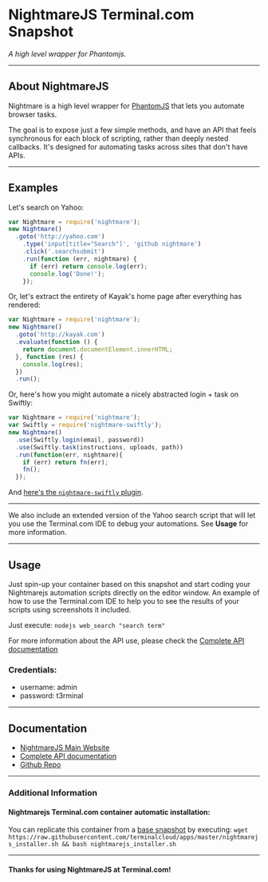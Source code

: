 # **NightmareJS** Terminal.com Snapshot
*A high level wrapper for Phantomjs.*

---

## About NightmareJS
Nightmare is a high level wrapper for [PhantomJS](http://phantomjs.org/) that lets you automate browser tasks.

The goal is to expose just a few simple methods, and have an API that feels synchronous for each block of scripting, rather than deeply nested callbacks. It's designed for automating tasks across sites that don't have APIs.

---

## Examples

Let's search on Yahoo:

```js
var Nightmare = require('nightmare');
new Nightmare()
  .goto('http://yahoo.com')
    .type('input[title="Search"]', 'github nightmare')
    .click('.searchsubmit')
    .run(function (err, nightmare) {
      if (err) return console.log(err);
      console.log('Done!');
    });
```

Or, let's extract the entirety of Kayak's home page after everything has rendered:

```js
var Nightmare = require('nightmare');
new Nightmare()
  .goto('http://kayak.com')
  .evaluate(function () {
    return document.documentElement.innerHTML;
  }, function (res) {
    console.log(res);
  })
  .run();
```

Or, here's how you might automate a nicely abstracted login + task on Swiftly:

```js
var Nightmare = require('nightmare');
var Swiftly = require('nightmare-swiftly');
new Nightmare()
  .use(Swiftly.login(email, password))
  .use(Swiftly.task(instructions, uploads, path))
  .run(function(err, nightmare){
    if (err) return fn(err);
    fn();
  });
```

And [here's the `nightmare-swiftly` plugin](https://github.com/segmentio/nightmare-swiftly).


---

We also include an extended version of the Yahoo search script that will let you use the Terminal.com IDE to debug your automations.
See **Usage** for more information.

---

## Usage

Just spin-up your container based on this snapshot and start coding your Nightmarejs automation scripts directly on the editor window.
An example of how to use the Terminal.com IDE to help you to see the results of your scripts using screenshots it included.

Just execute: `nodejs web_search "search term"`

For more information about the API use, please check the [Complete API documentation](https://github.com/segmentio/nightmare#api)

### Credentials:

- username: admin
- password: t3rminal
---

## Documentation
- [NightmareJS Main Website](http://www.nightmarejs.org/)
- [Complete API documentation](https://github.com/segmentio/nightmare#api)
- [Github Repo](https://github.com/segmentio/nightmare)

---

### Additional Information

#### Nightmarejs Terminal.com container automatic installation:
You can replicate this container from a [base snapshot](https://www.terminal.com/tiny/FzpHiTXG1K) by executing:
`wget https://raw.githubusercontent.com/terminalcloud/apps/master/nightmarejs_installer.sh && bash nightmarejs_installer.sh`

---

#### Thanks for using NightmareJS at Terminal.com!